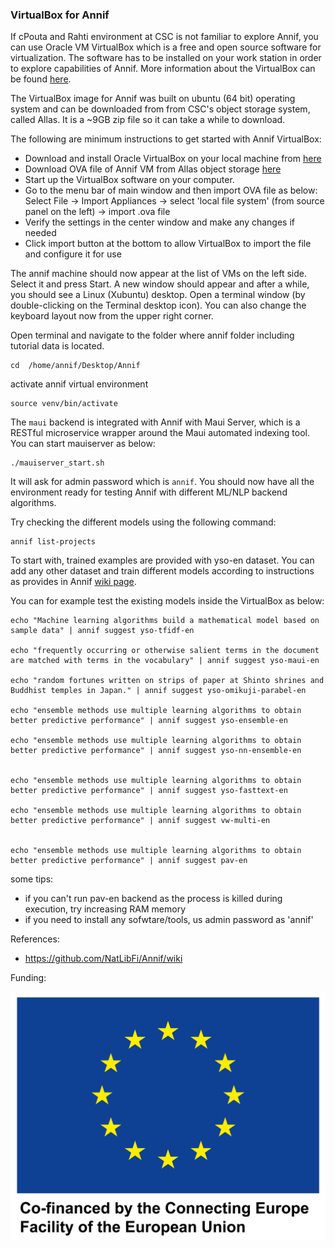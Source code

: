 ###  VirtualBox for Annif

If cPouta and Rahti environment at CSC is not familiar to explore Annif, you can use Oracle VM VirtualBox which is a free and  open source software for virtualization. The software  has to be installed on your work station in order to explore capabilities of Annif. More information about the VirtualBox can be found [here](https://www.virtualbox.org/manual/ch01.html).

The  VirtualBox image for Annif was built on ubuntu (64 bit) operating system and  can be downloaded from  from CSC's object storage system, called Allas. It  is a ~9GB zip file so it can take a while to download.

The following are minimum instructions to get started with Annif VirtualBox:

- Download and install Oracle VirtualBox on your local machine
  from [here](https://www.virtualbox.org/wiki/Downloads)
- Download OVA file of Annif VM from Allas object storage [here](www)
- Start up the VirtualBox software on your computer.
- Go to the menu bar of main window and then import OVA file as below: Select File -> Import Appliances -> select 'local file system' (from source panel on the left) -> import .ova file
- Verify the settings in the center window and make any changes if needed
- Click import button at the bottom to allow VirtualBox to import the file and configure it for use

The annif machine should now appear at the list of VMs on the left side. Select it and press Start. A new window should appear and after a while, you should see a Linux (Xubuntu) desktop. Open a terminal window (by double-clicking on the Terminal desktop icon). You can also change the keyboard layout now from the upper right corner.

Open terminal and navigate to the folder where annif folder including tutorial data is located.

```
cd  /home/annif/Desktop/Annif
```
activate annif virtual environment

```
source venv/bin/activate

```
The `maui` backend is integrated with Annif with Maui Server, which is a RESTful microservice wrapper around the Maui automated indexing tool. You can start mauiserver as below:

```
./mauiserver_start.sh

```
It will ask for admin password which is  `annif`.  You should now have all the  environment ready for testing Annif with different ML/NLP backend algorithms.

Try checking the different models using the following command:

```
annif list-projects
```
To start with, trained examples are provided with yso-en dataset. You can add any other dataset and train different models according to  instructions as provides in Annif [wiki page](https://github.com/NatLibFi/Annif/wiki).

You can for example test the existing models inside the VirtualBox as below:

```
echo "Machine learning algorithms build a mathematical model based on sample data" | annif suggest yso-tfidf-en

echo "frequently occurring or otherwise salient terms in the document are matched with terms in the vocabulary" | annif suggest yso-maui-en

echo "random fortunes written on strips of paper at Shinto shrines and Buddhist temples in Japan." | annif suggest yso-omikuji-parabel-en

echo "ensemble methods use multiple learning algorithms to obtain better predictive performance" | annif suggest yso-ensemble-en

echo "ensemble methods use multiple learning algorithms to obtain better predictive performance" | annif suggest yso-nn-ensemble-en


echo "ensemble methods use multiple learning algorithms to obtain better predictive performance" | annif suggest yso-fasttext-en

echo "ensemble methods use multiple learning algorithms to obtain better predictive performance" | annif suggest vw-multi-en


echo "ensemble methods use multiple learning algorithms to obtain better predictive performance" | annif suggest pav-en

```

some tips:
- if you can't run pav-en backend as the process is killed during execution, try increasing RAM memory
- if you need to install any sofwtare/tools, us admin password as 'annif'

References:
- https://github.com/NatLibFi/Annif/wiki

Funding:

![](./EU_logo.png)

